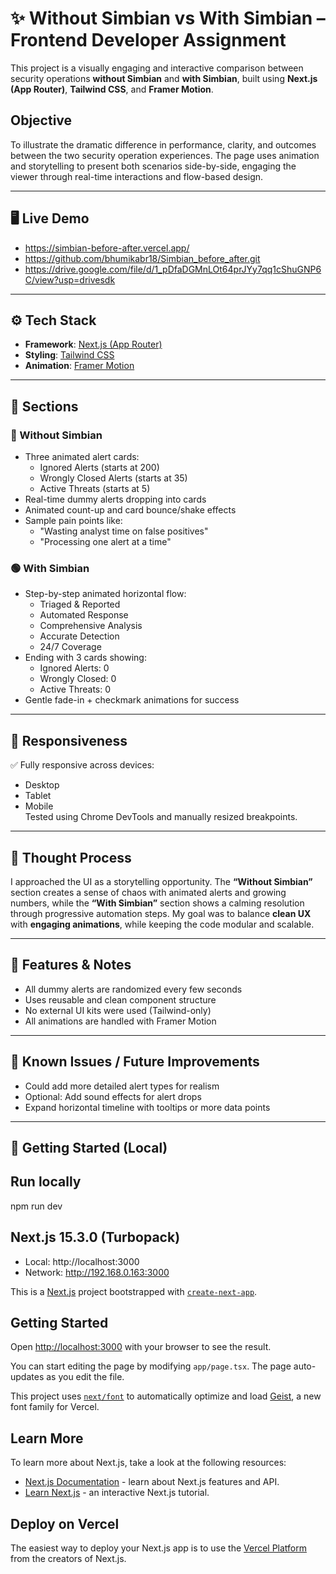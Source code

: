 # ✨ Without Simbian vs With Simbian – Frontend Developer Assignment

This project is a visually engaging and interactive comparison between security operations **without Simbian** and **with Simbian**, built using **Next.js (App Router)**, **Tailwind CSS**, and **Framer Motion**.

## Objective

To illustrate the dramatic difference in performance, clarity, and outcomes between the two security operation experiences. The page uses animation and storytelling to present both scenarios side-by-side, engaging the viewer through real-time interactions and flow-based design.

---

## 🖥️ Live Demo

- https://simbian-before-after.vercel.app/
- https://github.com/bhumikabr18/Simbian_before_after.git
- https://drive.google.com/file/d/1_pDfaDGMnLOt64prJYy7qq1cShuGNP6C/view?usp=drivesdk

---

## ⚙️ Tech Stack

- **Framework**: [Next.js (App Router)](https://nextjs.org/docs)
- **Styling**: [Tailwind CSS](https://tailwindcss.com/)
- **Animation**: [Framer Motion](https://www.framer.com/motion/)

---

## 📄 Sections

### 🔴 Without Simbian

- Three animated alert cards:
  - Ignored Alerts (starts at 200)
  - Wrongly Closed Alerts (starts at 35)
  - Active Threats (starts at 5)
- Real-time dummy alerts dropping into cards
- Animated count-up and card bounce/shake effects
- Sample pain points like:
  - "Wasting analyst time on false positives"
  - "Processing one alert at a time"

### 🟢 With Simbian

- Step-by-step animated horizontal flow:
  - Triaged & Reported
  - Automated Response
  - Comprehensive Analysis
  - Accurate Detection
  - 24/7 Coverage
- Ending with 3 cards showing:
  - Ignored Alerts: 0
  - Wrongly Closed: 0
  - Active Threats: 0
- Gentle fade-in + checkmark animations for success

---

## 📱 Responsiveness

✅ Fully responsive across devices:  
- Desktop  
- Tablet  
- Mobile  
Tested using Chrome DevTools and manually resized breakpoints.

---

## 💭 Thought Process

I approached the UI as a storytelling opportunity. The **“Without Simbian”** section creates a sense of chaos with animated alerts and growing numbers, while the **“With Simbian”** section shows a calming resolution through progressive automation steps. My goal was to balance **clean UX** with **engaging animations**, while keeping the code modular and scalable.

---

## 🧪 Features & Notes

- All dummy alerts are randomized every few seconds
- Uses reusable and clean component structure
- No external UI kits were used (Tailwind-only)
- All animations are handled with Framer Motion

---

## 🚧 Known Issues / Future Improvements

- Could add more detailed alert types for realism
- Optional: Add sound effects for alert drops
- Expand horizontal timeline with tooltips or more data points

---

## 🚀 Getting Started (Local)

## Run locally
npm run dev

## Next.js 15.3.0 (Turbopack)
   - Local:        http://localhost:3000
   - Network:      http://192.168.0.163:3000


This is a [Next.js](https://nextjs.org) project bootstrapped with [`create-next-app`](https://nextjs.org/docs/app/api-reference/cli/create-next-app).

## Getting Started

Open [http://localhost:3000](http://localhost:3000) with your browser to see the result.

You can start editing the page by modifying `app/page.tsx`. The page auto-updates as you edit the file.

This project uses [`next/font`](https://nextjs.org/docs/app/building-your-application/optimizing/fonts) to automatically optimize and load [Geist](https://vercel.com/font), a new font family for Vercel.

## Learn More

To learn more about Next.js, take a look at the following resources:

- [Next.js Documentation](https://nextjs.org/docs) - learn about Next.js features and API.
- [Learn Next.js](https://nextjs.org/learn) - an interactive Next.js tutorial.


## Deploy on Vercel

The easiest way to deploy your Next.js app is to use the [Vercel Platform](https://vercel.com) from the creators of Next.js.
